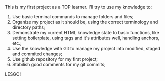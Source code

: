 This is my first project as a TOP learner. I'll try to use my knowledge to:

1. Use basic terminal commands to manage folders and files;
2. Organize my project as it should be, using the correct terminology and directory paths;
3. Demonstrate my current HTML knowledge state to basic functions, like setting boilerplate, using tags and it's attributes well, handling anchors, etc.;
4. Use the knowledge with Git to manage my project into modified, staged and commited changes;
5. Use github repository for my first project;
6. Stabilish good comments for my git commits;

LESGO!